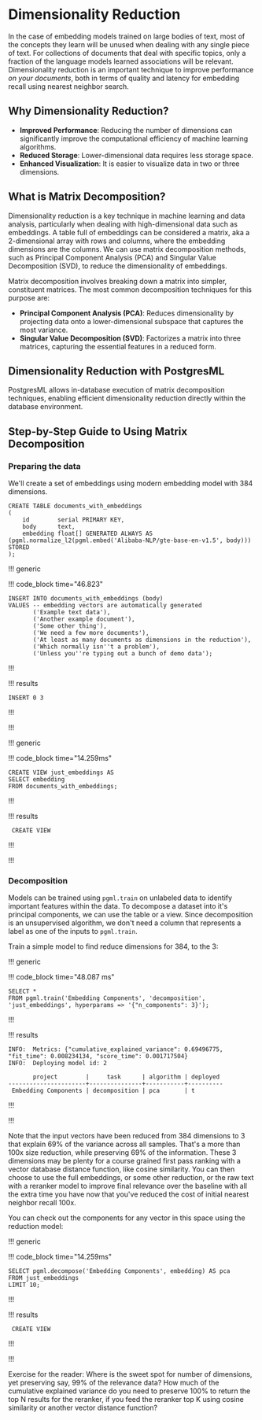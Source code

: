 # Dimensionality Reduction

In the case of embedding models trained on large bodies of text, most of the concepts they learn will be unused when
dealing with any single piece of text. For collections of documents that deal with specific topics, only a fraction of
the language models learned associations will be relevant. Dimensionality reduction is an important technique to improve
performance _on your documents_, both in terms of quality and latency for embedding recall using nearest neighbor
search.

## Why Dimensionality Reduction?

- **Improved Performance**: Reducing the number of dimensions can significantly improve the computational efficiency of
  machine learning algorithms.
- **Reduced Storage**: Lower-dimensional data requires less storage space.
- **Enhanced Visualization**: It is easier to visualize data in two or three dimensions.

## What is Matrix Decomposition?

Dimensionality reduction is a key technique in machine learning and data analysis, particularly when dealing with
high-dimensional data such as embeddings. A table full of embeddings can be considered a matrix, aka a 2-dimensional
array with rows and columns, where the embedding dimensions are the columns. We can use matrix decomposition methods,
such as Principal Component Analysis (PCA) and Singular Value Decomposition (SVD), to reduce the dimensionality of
embeddings.

Matrix decomposition involves breaking down a matrix into simpler, constituent matrices. The most common decomposition
techniques for this purpose are:

- **Principal Component Analysis (PCA)**: Reduces dimensionality by projecting data onto a lower-dimensional subspace
  that captures the most variance.
- **Singular Value Decomposition (SVD)**: Factorizes a matrix into three matrices, capturing the essential features in a
  reduced form.

## Dimensionality Reduction with PostgresML

PostgresML allows in-database execution of matrix decomposition techniques, enabling efficient dimensionality reduction
directly within the database environment.

## Step-by-Step Guide to Using Matrix Decomposition

### Preparing the data

We'll create a set of embeddings using modern embedding model with 384 dimensions.

```postgresql
CREATE TABLE documents_with_embeddings
(
    id        serial PRIMARY KEY,
    body      text,
    embedding float[] GENERATED ALWAYS AS (pgml.normalize_l2(pgml.embed('Alibaba-NLP/gte-base-en-v1.5', body))) STORED
);
```

!!! generic

!!! code_block time="46.823"

```postgresql
INSERT INTO documents_with_embeddings (body)
VALUES -- embedding vectors are automatically generated
       ('Example text data'),
       ('Another example document'),
       ('Some other thing'),
       ('We need a few more documents'),
       ('At least as many documents as dimensions in the reduction'),
       ('Which normally isn''t a problem'),
       ('Unless you''re typing out a bunch of demo data');
```

!!!

!!! results

```postgresql
INSERT 0 3
```

!!!

!!!

!!! generic

!!! code_block time="14.259ms"

```postgresql
CREATE VIEW just_embeddings AS
SELECT embedding
FROM documents_with_embeddings;
```

!!!

!!! results

```postgresql
 CREATE VIEW
```

!!!

!!!

### Decomposition

Models can be trained using `pgml.train` on unlabeled data to identify important features within the data. To decompose
a dataset into it's principal components, we can use the table or a view. Since decomposition is an unsupervised
algorithm, we don't need a column that represents a label as one of the inputs to `pgml.train`.

Train a simple model to find reduce dimensions for 384, to the 3:

!!! generic

!!! code_block time="48.087 ms"

```postgresql
SELECT *
FROM pgml.train('Embedding Components', 'decomposition', 'just_embeddings', hyperparams => '{"n_components": 3}');
```

!!!

!!! results

```postgresql
INFO:  Metrics: {"cumulative_explained_variance": 0.69496775, "fit_time": 0.008234134, "score_time": 0.001717504}
INFO:  Deploying model id: 2

       project        |     task      | algorithm | deployed
----------------------+---------------+-----------+----------
 Embedding Components | decomposition | pca       | t
```

!!!

!!!

Note that the input vectors have been reduced from 384 dimensions to 3 that explain 69% of the variance across all
samples. That's a more than 100x size reduction, while preserving 69% of the information. These 3 dimensions may be
plenty for a course grained first pass ranking with a vector database distance function, like cosine similarity. You can
then choose to use the full embeddings, or some other reduction, or the raw text with a reranker model to improve final
relevance over the baseline with all the extra time you have now that you've reduced the cost of initial nearest
neighbor recall 100x.

You can check out the components for any vector in this space using the reduction model:

!!! generic

!!! code_block time="14.259ms"

```postgresql
SELECT pgml.decompose('Embedding Components', embedding) AS pca
FROM just_embeddings
LIMIT 10;
```

!!!

!!! results

```postgresql
 CREATE VIEW
```

!!!

!!!

Exercise for the reader: Where is the sweet spot for number of dimensions, yet preserving say, 99% of the relevance
data? How much of the cumulative explained variance do you need to preserve 100% to return the top N results for the
reranker, if you feed the reranker top K using cosine similarity or another vector distance function?
